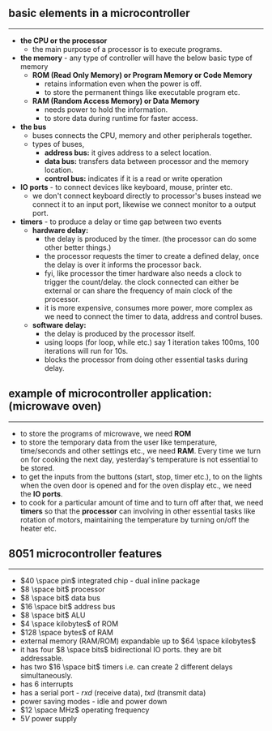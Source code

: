 ## basic elements in a microcontroller
---
- **the CPU or the processor**
	- the main purpose of a processor is to execute programs.
- **the memory** - any type of controller will have the below basic type of memory
	- **ROM (Read Only Memory) or Program Memory or Code Memory**
		- retains information even when the power is off.
		- to store the permanent things like executable program etc.
	- **RAM (Random Access Memory) or Data Memory**
		- needs power to hold the information.
		- to store data during runtime for faster access.
- **the bus**
	- buses connects the CPU, memory and other peripherals together.
	- types of buses,
		- **address bus:** it gives address to a select location.
		- **data bus:** transfers data between processor and the memory location. 
		- **control bus:** indicates if it is a read or write operation
- **IO ports** - to connect devices like keyboard, mouse, printer etc.
	- we don't connect keyboard directly to processor's buses instead we connect it to an input port, likewise we connect monitor to a output port.
- **timers** - to produce a delay or time gap between two events
	- **hardware delay:** 
		- the delay is produced by the timer. (the processor can do some other better things.)
		- the processor requests the timer to create a defined delay, once the delay is over it informs the processor back. 
		- fyi, like processor the timer hardware also needs a clock to trigger the count/delay. the clock connected can either be external or can share the frequency of main clock of the processor.
		- it is more expensive, consumes more power, more complex as we need to connect the timer to data, address and control buses.
	- **software delay:** 
		- the delay is produced by the processor itself.
		- using loops (for loop, while etc.) say 1 iteration takes 100ms, 100 iterations will run for 10s.
		- blocks the processor from doing other essential tasks during delay.

## **example of microcontroller application: (microwave oven)**
---
- to store the programs of microwave, we need **ROM**
- to store the temporary data from the user like temperature, time/seconds and other settings etc., we need **RAM**. Every time we turn on for cooking the next day, yesterday's temperature is not essential to be stored.
- to get the inputs from the buttons (start, stop, timer etc.), to on the lights when the oven door is opened and for the oven display etc., we need the **IO ports**.
- to cook for a particular amount of time and to turn off after that, we need **timers** so that the **processor** can involving in other essential tasks like rotation of motors, maintaining the temperature by turning on/off the heater etc. 

## 8051 microcontroller features
---
- $40 \space pin$ integrated chip - dual inline package
- $8 \space bit$ processor
- $8 \space bit$ data bus
- $16 \space bit$ address bus
- $8 \space bit$ ALU
- $4 \space kilobytes$ of ROM
- $128 \space bytes$ of RAM
- external memory (RAM/ROM) expandable up to $64 \space kilobytes$
- it has four $8 \space bits$ bidirectional IO ports. they are bit addressable.
- has two $16 \space bit$ timers i.e. can create 2 different delays simultaneously.
- has 6 interrupts
- has a serial port - $rxd$ (receive data), $txd$ (transmit data)
- power saving modes - idle and power down
- $12 \space MHz$ operating frequency
- $5V$ power supply 
